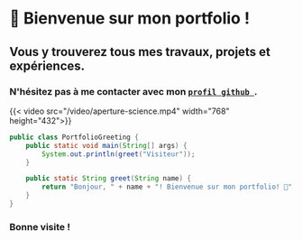 # 👋 Bienvenue sur mon portfolio !

## Vous y trouverez tous mes travaux, projets et expériences.

### N'hésitez pas à me contacter avec mon [`profil github `](https://github.com/RealColorDream).


{{< video src="/video/aperture-science.mp4" width="768" height="432">}}


```java
public class PortfolioGreeting {
    public static void main(String[] args) {
        System.out.println(greet("Visiteur"));
    }

    public static String greet(String name) {
        return "Bonjour, " + name + "! Bienvenue sur mon portfolio! 🎉";
    }
}
```


### Bonne visite !
